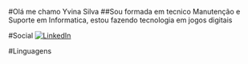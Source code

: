 #Olá me chamo Yvina Silva
##Sou formada em tecnico Manutenção e Suporte em Informatica, estou fazendo tecnologia em jogos digitais

#Social
[![LinkedIn](https://img.shields.io/badge/LinkedIn-000?style=for-the-badge&logo=linkedin&logoColor=0E76A8)](https://www.linkedin.com/in/yvina-silva/)

#Linguagens

